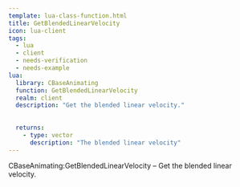 ```yaml
---
template: lua-class-function.html
title: GetBlendedLinearVelocity
icon: lua-client
tags:
  - lua
  - client
  - needs-verification
  - needs-example
lua:
  library: CBaseAnimating
  function: GetBlendedLinearVelocity
  realm: client
  description: "Get the blended linear velocity."
  
  
  returns:
    - type: vector
      description: "The blended linear velocity"
---
```


<div class="lua__search__keywords">
CBaseAnimating:GetBlendedLinearVelocity &#x2013; Get the blended linear velocity.
</div>
